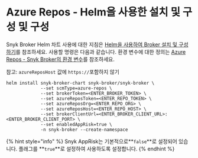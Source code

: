 # Azure Repos - Helm을 사용한 설치 및 구성 및 구성

Snyk Broker Helm 차트 사용에 대한 지침은 [Helm을 사용하여 Broker 설치 및 구성하기](../install-and-configure-broker-using-helm.md)를 참조하세요. 사용할 명령은 다음과 같습니다. 환경 변수에 대한 정의는 [Azure Repos - Snyk Broker의 환경 변수](azure-repos-environment-variables-for-snyk-broker.md)를 참조하세요.

참고: `azureReposHost` 값에 `https://`포함하지 않기

```
helm install snyk-broker-chart snyk-broker/snyk-broker \
             --set scmType=azure-repos \
             --set brokerToken=<ENTER_BROKER_TOKEN> \
             --set azureReposToken=<ENTER_REPO_TOKEN> \
             --set azureReposOrg=<ENTER_REPO_ORG> \
             --set azureReposHost=<ENTER_REPO_HOST> \
             --set brokerClientUrl=<ENTER_BROKER_CLIENT_URL>:<ENTER_BROKER_CLIENT_PORT> \
             --set enabledAppRisk=true \
             -n snyk-broker --create-namespace
```

{% hint style="info" %}
Snyk AppRisk는 기본적으로**`false`**로 설정되어 있습니다. 플래그를 **`true`**로 설정하여 사용하도록 설정합니다.
{% endhint %}

